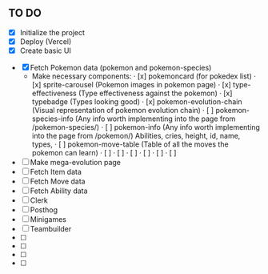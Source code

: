 ## TO DO

- [x] Initialize the project
- [x] Deploy (Vercel)
- [x] Create basic UI
<!-- POKEMON -->
- [x] Fetch Pokemon data (pokemon and pokemon-species)
  - Make necessary components:
    · [x] pokemoncard (for pokedex list)
    · [x] sprite-carousel (Pokemon images in pokemon page)
    · [x] type-effectiveness (Type effectiveness against the pokemon)
    · [x] typebadge (Types looking good)
    · [x] pokemon-evolution-chain (Visual representation of pokemon evolution chain)
    · [ ] pokemon-species-info (Any info worth implementing into the page from /pokemon-species/)
    · [ ] pokemon-info (Any info worth implementing into the page from /pokemon/)
          Abilities, cries, height, id, name, types,
    · [ ] pokemon-move-table (Table of all the moves the pokemon can learn)
    · [ ]
    · [ ]
    · [ ]
    · [ ]
    · [ ]
    · [ ]
- [ ] Make mega-evolution page
- [ ] Fetch Item data
- [ ] Fetch Move data
- [ ] Fetch Ability data
- [ ] Clerk
- [ ] Posthog
- [ ] Minigames
- [ ] Teambuilder
- [ ]
- [ ]
- [ ]
- [ ]
